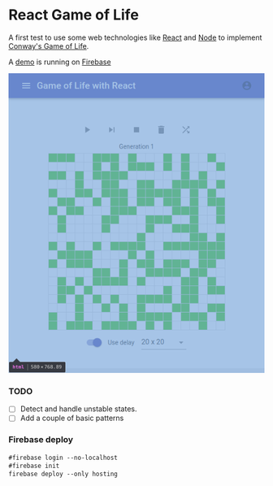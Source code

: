 React Game of Life
========================================
A first test to use some web technologies like [React](https://reactjs.org/) and [Node](https://nodejs.org/en/) to implement [Conway's Game of Life](https://en.wikipedia.org/wiki/Conway%27s_Game_of_Life).

A [demo](https://game-of-life-67201.firebaseapp.com) is running on [Firebase](https://firebase.google.com/)

![screenshot](/src/screen.png)

### TODO
* [ ] Detect and handle unstable states.
* [ ] Add a couple of basic patterns

### Firebase deploy
```
#firebase login --no-localhost
#firebase init
firebase deploy --only hosting
```